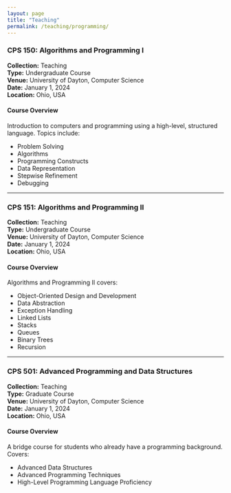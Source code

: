 ```yaml
---
layout: page
title: "Teaching"
permalink: /teaching/programming/
---
```

### CPS 150: Algorithms and Programming I

**Collection:** Teaching  
**Type:** Undergraduate Course   
**Venue:** University of Dayton, Computer Science  
**Date:** January 1, 2024  
**Location:** Ohio, USA  

#### Course Overview

Introduction to computers and programming using a high-level, structured language. Topics include:
- Problem Solving
- Algorithms
- Programming Constructs
- Data Representation
- Stepwise Refinement
- Debugging

---

### CPS 151: Algorithms and Programming II

**Collection:** Teaching  
**Type:** Undergraduate Course   
**Venue:** University of Dayton, Computer Science  
**Date:** January 1, 2024  
**Location:** Ohio, USA  

#### Course Overview

Algorithms and Programming II covers:
- Object-Oriented Design and Development
- Data Abstraction
- Exception Handling
- Linked Lists
- Stacks
- Queues
- Binary Trees
- Recursion

---

### CPS 501: Advanced Programming and Data Structures

**Collection:** Teaching  
**Type:** Graduate Course  
**Venue:** University of Dayton, Computer Science  
**Date:** January 1, 2024  
**Location:** Ohio, USA  

#### Course Overview

A bridge course for students who already have a programming background. Covers:
- Advanced Data Structures
- Advanced Programming Techniques
- High-Level Programming Language Proficiency

